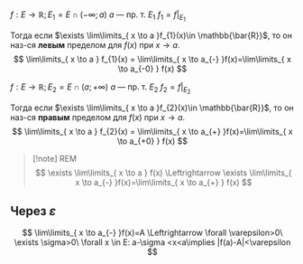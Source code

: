 $f: E\to \mathbb{R}; E_{1} = E\cap (-\infty;a)$
$a$ — пр. т. $E_{1}$
$f_{1}=f|_{E_{1}}$

Тогда если $\exists \lim\limits_{ x \to a }f_{1}(x)\in \mathbb{\bar{R}}$, то он наз-ся **левым** пределом для $f(x)$ при $x\to a$.
$$
\lim\limits_{ x \to a } f_{1}(x) = \lim\limits_{ x \to a_{-} }f(x)=\lim\limits_{ x \to a_{-0} } f(x) 
$$

$f: E\to \mathbb{R}; E_{2} = E\cap (a;+\infty)$
$a$ — пр. т. $E_{2}$
$f_{2}=f|_{E_{2}}$

Тогда если $\exists \lim\limits_{ x \to a }f_{2}(x)\in \mathbb{\bar{R}}$, то он наз-ся **правым** пределом для $f(x)$ при $x\to a$.
$$
\lim\limits_{ x \to a } f_{2}(x) = \lim\limits_{ x \to a_{+} }f(x)=\lim\limits_{ x \to a_{+0} } f(x) 
$$
>[!note] REM
>$$
> \exists \lim\limits_{ x \to a } f(x) \Leftrightarrow \exists \lim\limits_{ x \to a_{-} }f(x)=\lim\limits_{ x \to a_{+} } f(x) 
> $$

## Через $\varepsilon$
$$
\lim\limits_{ x \to a_{-} }f(x)=A \Leftrightarrow \forall \varepsilon>0\ \exists \sigma>0\ \forall x \in E: a-\sigma <x<a\implies |f(a)-A|<\varepsilon
$$
